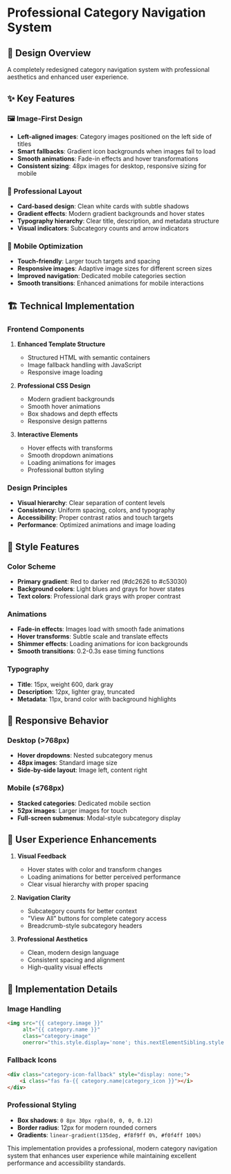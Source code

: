 # Professional Category Navigation System

## 🎨 Design Overview
A completely redesigned category navigation system with professional aesthetics and enhanced user experience.

## ✨ Key Features

### 🖼️ **Image-First Design**
- **Left-aligned images**: Category images positioned on the left side of titles
- **Smart fallbacks**: Gradient icon backgrounds when images fail to load
- **Smooth animations**: Fade-in effects and hover transformations
- **Consistent sizing**: 48px images for desktop, responsive sizing for mobile

### 🎯 **Professional Layout**
- **Card-based design**: Clean white cards with subtle shadows
- **Gradient effects**: Modern gradient backgrounds and hover states
- **Typography hierarchy**: Clear title, description, and metadata structure
- **Visual indicators**: Subcategory counts and arrow indicators

### 📱 **Mobile Optimization**
- **Touch-friendly**: Larger touch targets and spacing
- **Responsive images**: Adaptive image sizes for different screen sizes
- **Improved navigation**: Dedicated mobile categories section
- **Smooth transitions**: Enhanced animations for mobile interactions

## 🏗️ **Technical Implementation**

### Frontend Components
1. **Enhanced Template Structure**
   - Structured HTML with semantic containers
   - Image fallback handling with JavaScript
   - Responsive image loading

2. **Professional CSS Design**
   - Modern gradient backgrounds
   - Smooth hover animations
   - Box shadows and depth effects
   - Responsive design patterns

3. **Interactive Elements**
   - Hover effects with transforms
   - Smooth dropdown animations
   - Loading animations for images
   - Professional button styling

### Design Principles
- **Visual hierarchy**: Clear separation of content levels
- **Consistency**: Uniform spacing, colors, and typography
- **Accessibility**: Proper contrast ratios and touch targets
- **Performance**: Optimized animations and image loading

## 🎨 **Style Features**

### Color Scheme
- **Primary gradient**: Red to darker red (#dc2626 to #c53030)
- **Background colors**: Light blues and grays for hover states
- **Text colors**: Professional dark grays with proper contrast

### Animations
- **Fade-in effects**: Images load with smooth fade animations
- **Hover transforms**: Subtle scale and translate effects
- **Shimmer effects**: Loading animations for icon backgrounds
- **Smooth transitions**: 0.2-0.3s ease timing functions

### Typography
- **Title**: 15px, weight 600, dark gray
- **Description**: 12px, lighter gray, truncated
- **Metadata**: 11px, brand color with background highlights

## 📱 **Responsive Behavior**

### Desktop (>768px)
- **Hover dropdowns**: Nested subcategory menus
- **48px images**: Standard image size
- **Side-by-side layout**: Image left, content right

### Mobile (≤768px)
- **Stacked categories**: Dedicated mobile section
- **52px images**: Larger images for touch
- **Full-screen submenus**: Modal-style subcategory display

## 🚀 **User Experience Enhancements**

1. **Visual Feedback**
   - Hover states with color and transform changes
   - Loading animations for better perceived performance
   - Clear visual hierarchy with proper spacing

2. **Navigation Clarity**
   - Subcategory counts for better context
   - "View All" buttons for complete category access
   - Breadcrumb-style subcategory headers

3. **Professional Aesthetics**
   - Clean, modern design language
   - Consistent spacing and alignment
   - High-quality visual effects

## 🔧 **Implementation Details**

### Image Handling
```html
<img src="{{ category.image }}" 
     alt="{{ category.name }}" 
     class="category-image" 
     onerror="this.style.display='none'; this.nextElementSibling.style.display='block';">
```

### Fallback Icons
```html
<div class="category-icon-fallback" style="display: none;">
    <i class="fas fa-{{ category.name|category_icon }}"></i>
</div>
```

### Professional Styling
- **Box shadows**: `0 8px 30px rgba(0, 0, 0, 0.12)`
- **Border radius**: 12px for modern rounded corners
- **Gradients**: `linear-gradient(135deg, #f8f9ff 0%, #f0f4ff 100%)`

This implementation provides a professional, modern category navigation system that enhances user experience while maintaining excellent performance and accessibility standards.